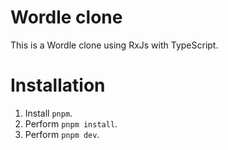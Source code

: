 # Wordle clone
This is a Wordle clone using RxJs with TypeScript.   

# Installation
1. Install `pnpm`.   
2. Perform `pnpm install`.   
3. Perform `pnpm dev`.   